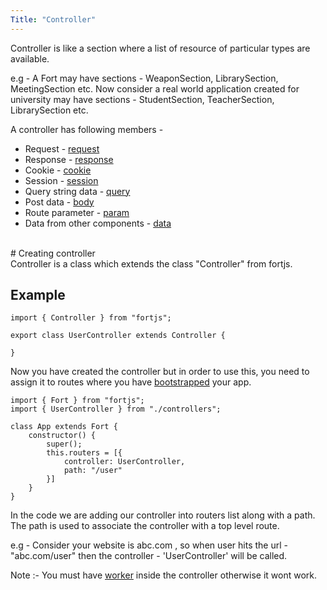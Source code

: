 ```yaml
---
Title: "Controller"
---
```


Controller is like a section where a list of resource of particular types are available.

e.g - A Fort may have sections - WeaponSection, LibrarySection, MeetingSection etc. Now consider a real world application created for university may have sections - StudentSection, TeacherSection, LibrarySection etc.

A controller has following members - 

* Request - [request](http-request)
* Response - [response](http-response)
* Cookie - [cookie](cookie)
* Session - [session](session)
* Query string data - [query](query)
* Post data - [body](body)
* Route parameter -  [param](param)
* Data from other components - [data](data)

<br>
# Creating controller

<br>
Controller is a class which extends the class "Controller" from fortjs.


## Example

```
import { Controller } from "fortjs";

export class UserController extends Controller {
   
}
```

Now you have created the controller but in order to use this, you need to assign it to routes where you have [bootstrapped](bootstrap) your app.

```
import { Fort } from "fortjs";
import { UserController } from "./controllers";

class App extends Fort {
    constructor() {
        super();
        this.routers = [{
            controller: UserController,
            path: "/user"
        }]
    }
}
```

In the code we are adding our controller into routers list along  with a path. The path is used to associate the controller with a top level route.

e.g - Consider your website is abc.com , so when user hits the url - "abc.com/user" then the controller - 'UserController' will be called. 

Note :- You must have [worker](worker) inside the controller otherwise it wont work.